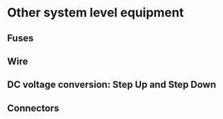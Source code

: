 Other system level equipment
============================

Fuses
-----


Wire
----


DC voltage conversion: Step Up and Step Down
--------------------------------------------


Connectors
----------
